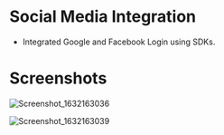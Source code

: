 # Social Media Integration
- Integrated Google and Facebook Login using SDKs.

# Screenshots
![Screenshot_1632163036](https://user-images.githubusercontent.com/58438542/134056184-7d32b30b-5aeb-42c7-b65f-bf322aa538d0.png)

![Screenshot_1632163039](https://user-images.githubusercontent.com/58438542/134056241-ecc69bde-b1c6-472f-99e6-2d6edbd76746.png)
